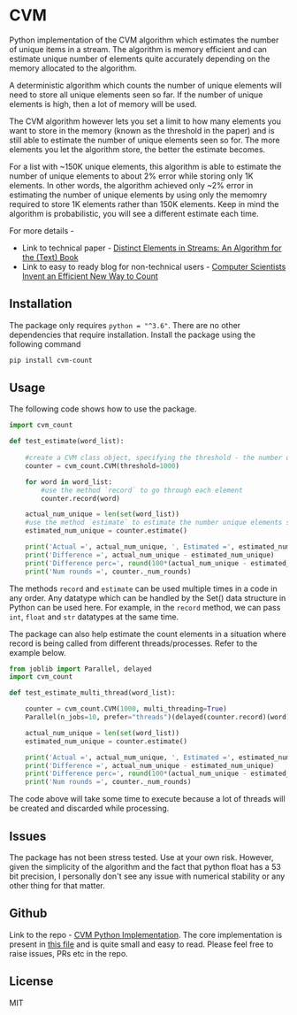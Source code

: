 # CVM
Python implementation of the CVM algorithm which estimates the number of unique items in a stream.
The algorithm is memory efficient and can estimate unique number of elements quite accurately depending on the memory allocated to the algorithm.

A deterministic algorithm which counts the number of unique elements will need to store all unique elements seen so far. If the number of unique elements is high, then a lot of memory will be used. 

The CVM algorithm however lets you set a limit to how many elements you want to store in the memory (known as the threshold in the paper) and is still able to estimate the number of unique elements seen so for. The more elements you let the algorithm store, the better the estimate becomes.

For a list with ~150K unique elements, this algorithm is able to estimate the number of unique elements to about 2% error while storing only 1K elements. In other words, the algorithm achieved only ~2% error in estimating the number of unique elements by using only the memomry required to store 1K elements rather than 150K elements. Keep in mind the algorithm is probabilistic, you will see a different estimate each time.


For more details - 
- Link to technical paper - [Distinct Elements in Streams: An Algorithm for the (Text) Book](https://arxiv.org/abs/2301.10191)
- Link to easy to ready blog for non-technical users - [Computer Scientists Invent an Efficient New Way to Count](https://www.quantamagazine.org/computer-scientists-invent-an-efficient-new-way-to-count-20240516/)

## Installation
The package only requires `python = "^3.6"`. There are no other dependencies that require installation.
Install the package using the following command
```sh
pip install cvm-count
```

## Usage
The following code shows how to use the package.
```python
import cvm_count

def test_estimate(word_list):
    
    #create a CVM class object, specifying the threshold - the number of elemenets that can be stored in a set.
    counter = cvm_count.CVM(threshold=1000)

    for word in word_list:
        #use the method `record` to go through each element
        counter.record(word)

    actual_num_unique = len(set(word_list))
    #use the method `estimate` to estimate the number unique elements seen so far.
    estimated_num_unique = counter.estimate()

    print('Actual =', actual_num_unique, ', Estimated =', estimated_num_unique)
    print('Difference =', actual_num_unique - estimated_num_unique)
    print('Difference perc=', round(100*(actual_num_unique - estimated_num_unique)/actual_num_unique, 2))
    print('Num rounds =', counter._num_rounds)
```
The methods `record` and `estimate` can be used multiple times in a code in any order. 
Any datatype which can be handled by the Set() data structure in Python can be used here. For example, in the `record` method, we can pass `int`, `float` and `str` datatypes at the same time.

The package can also help estimate the count elements in a situation where record is being called from different threads/processes. Refer to the example below.

```python
from joblib import Parallel, delayed
import cvm_count 

def test_estimate_multi_thread(word_list):

    counter = cvm_count.CVM(1000, multi_threading=True)
    Parallel(n_jobs=10, prefer="threads")(delayed(counter.record)(word) for word in word_list)

    actual_num_unique = len(set(word_list))
    estimated_num_unique = counter.estimate()

    print('Actual =', actual_num_unique, ', Estimated =', estimated_num_unique)
    print('Difference =', actual_num_unique - estimated_num_unique)
    print('Difference perc=', round(100*(actual_num_unique - estimated_num_unique)/actual_num_unique, 2))
    print('Num rounds =', counter._num_rounds)
```
The code above will take some time to execute because a lot of threads will be created and discarded while processing.

## Issues
The package has not been stress tested. Use at your own risk. However, given the simplicity of the algorithm and the fact that python float has a 53 bit precision, I personally don't see any issue with numerical stability or any other thing for that matter.

## Github
Link to the repo - [CVM Python Implementation](https://github.com/jinh-tech/cvm_python). The core implementation is present in [this file](https://github.com/jinh-tech/cvm_python/blob/main/src/cvm.py) and is quite small and easy to read. 
Please feel free to raise issues, PRs etc in the repo.

## License

MIT